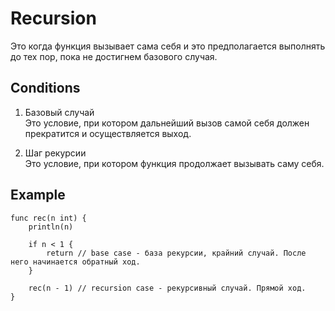 # Recursion
Это когда функция вызывает сама себя и это предполагается выполнять до тех пор, пока не достигнем базового случая.

## Conditions
1. Базовый случай  
Это условие, при котором дальнейший вызов самой себя должен прекратится и осуществляется выход.

2. Шаг рекурсии  
Это условие, при котором функция продолжает вызывать саму себя.


## Example
```
func rec(n int) {
	println(n)

	if n < 1 {
		return // base case - база рекурсии, крайний случай. После него начинается обратный ход.
	}

	rec(n - 1) // recursion case - рекурсивный случай. Прямой ход.
}
```